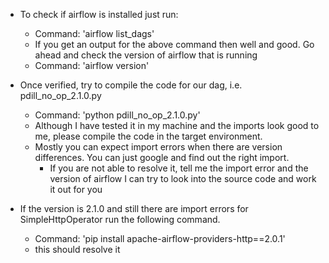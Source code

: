 - To check if airflow is installed just run:
    - Command: 'airflow list_dags'
    - If you get an output for the above command then well and good. Go ahead and check the version of airflow that is running
    - Command: 'airflow version'

- Once verified, try to compile the code for our dag, i.e. pdill_no_op_2.1.0.py
    - Command: 'python pdill_no_op_2.1.0.py'
    - Although I have tested it in my machine and the imports look good to me, please compile the code in the target environment.
    - Mostly you can expect import errors when there are version differences. You can just google and find out the right import. 
        - If you are not able to resolve it, tell me the import error and the version of airflow I can try to look into the source code and work it out for you

- If the version is 2.1.0 and still there are import errors for SimpleHttpOperator run the following command.
    - Command: 'pip install apache-airflow-providers-http==2.0.1'
    - this should resolve it